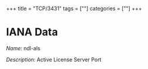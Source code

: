 +++
title = "TCP/3431"
tags = [""]
categories = [""]
+++

# IANA Data

_Name:_ ndl-als

_Description:_ Active License Server Port

